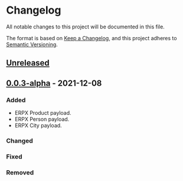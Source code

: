 # Changelog

All notable changes to this project will be documented in this file.

The format is based on [Keep a Changelog](https://keepachangelog.com/en/1.0.0/),
and this project adheres to [Semantic Versioning](https://semver.org/spec/v2.0.0.html).

## [Unreleased]

## [0.0.3-alpha] - 2021-12-08

### Added

-   ERPX Product payload.
-   ERPX Person payload.
-   ERPX City payload.

### Changed

### Fixed

### Removed

[Unreleased]: https://github.com/dev-senior-com-br/senior-erpx-api/compare/0.0.3-alpha...HEAD

[0.0.3-alpha]: https://github.com/dev-senior-com-br/senior-erpx-api/compare/c312cf55188321a279c155dc6a9dab1ea32e5862...0.0.3-alpha
